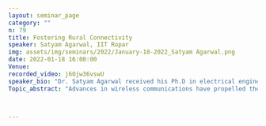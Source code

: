 ```yaml
---
layout: seminar_page
category: ""
n: 79
title: Fostering Rural Connectivity
speaker: Satyam Agarwal, IIT Ropar
img: assets/img/seminars/2022/January-18-2022_Satyam Agarwal.png
date: 2022-01-18 16:00:00 
Venue: 
recorded_video: j6Ojw36vswU 
speaker_bio: "Dr. Satyam Agarwal received his Ph.D in electrical engineering from IIT Delhi. He is currently an assistant professor in the department of electrical engineering at IIT Ropar. Prior to this, he was assistant professor at IIT Guwahati. His research interests include cross layer protocol design in wireless networks with an emphasis in rural broadband access and UAV systems."
Topic_abstract: "Advances in wireless communications have propelled the upliftment of socio-economic standard of living around the globe. However, broadband coverage in rural areas of the developing countries is still significantly low. In this talk, we will take a look at some of the different technologies being proposed to connect the rural populace and discuss the research work being carried out at IIT Ropar in this direction."



---
```


